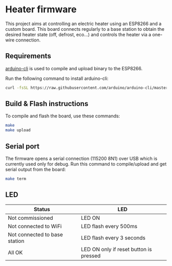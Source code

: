 # Heater firmware

This project aims at controlling an electric heater using an ESP8266 and a custom board. This board connects regularly to a base station to obtain the desired heater state (off, defrost, eco...) and controls the heater via a one-wire connection.

## Requirements

[arduino-cli](https://github.com/arduino/arduino-cli) is used to compile and upload binary to the ESP8266.

Run the following command to install arduino-cli:

```sh
curl -fsSL https://raw.githubusercontent.com/arduino/arduino-cli/master/install.sh | BINDIR=/usr/local/bin sh
```

## Build & Flash instructions

To compile and flash the board, use these commands:

```sh
make
make upload
```

## Serial port

The firmware opens a serial connection (115200 8N1) over USB which is currently used only for debug. Run this command to compile/upload and get serial output from the board:

```sh
make term
```

## LED

| Status                        | LED                                    |
| ----------------------------- | -------------------------------------- |
| Not commissioned              | LED ON                                 |
| Not connected to WiFi         | LED flash every 500ms                  |
| Not connected to base station | LED flash every 3 seconds              |
| All OK                        | LED ON only if reset button is pressed |
